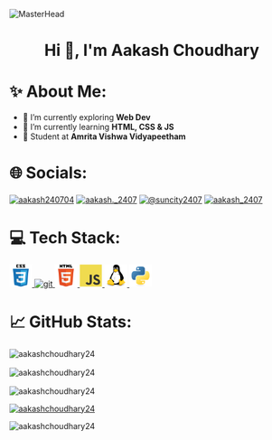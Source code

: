 ![MasterHead](https://blogs.swarthmore.edu/its/wp-content/uploads/2022/12/github-universe-1920x768.png)
<h1 align="center">Hi 👋, I'm Aakash Choudhary</h1>

<h1>✨ About Me:</h1>

- 🔭 I’m currently exploring **Web Dev**
- 🌱 I’m currently learning **HTML, CSS & JS**
- 🏰 Student at **Amrita Vishwa Vidyapeetham**


<h1 align="left">🌐 Socials:</h1>

<p align="left">
<a class="socials" href="https://twitter.com/Aakash240704" target="_blank"><img align="center" src="https://raw.githubusercontent.com/rahuldkjain/github-profile-readme-generator/master/src/images/icons/Social/twitter.svg" alt="aakash240704" height="30" width="40" /></a>
<a class="socials" href="https://instagram.com/Aakash._2407" target="_blank"><img align="center" src="https://raw.githubusercontent.com/rahuldkjain/github-profile-readme-generator/master/src/images/icons/Social/instagram.svg" alt="aakash._2407" height="30" width="40" /></a>
<a class="socials" href="https://medium.com/@suncity2407" target="_blank"><img align="center" src="https://raw.githubusercontent.com/rahuldkjain/github-profile-readme-generator/master/src/images/icons/Social/medium.svg" alt="@suncity2407" height="30" width="40" /></a>
<a class="socials" href="https://www.leetcode.com/Aakash_2407" target="_blank"><img align="center" src="https://raw.githubusercontent.com/rahuldkjain/github-profile-readme-generator/master/src/images/icons/Social/leet-code.svg" alt="aakash_2407" height="30" width="40" /></a>
</p>

<h1 align="left">💻 Tech Stack:</h1>

<p align="left"> 
<a href="https://www.w3schools.com/css/" target="_blank" rel="noreferrer"> <img src="https://raw.githubusercontent.com/devicons/devicon/master/icons/css3/css3-original-wordmark.svg" alt="css3" width="40" height="40"/> </a> 
<a href="https://git-scm.com/" target="_blank" rel="noreferrer"> <img src="https://www.vectorlogo.zone/logos/git-scm/git-scm-icon.svg" alt="git" width="40" height="40"/> </a> 
<a href="https://www.w3.org/html/" target="_blank" rel="noreferrer"> <img src="https://raw.githubusercontent.com/devicons/devicon/master/icons/html5/html5-original-wordmark.svg" alt="html5" width="40" height="40"/> 
</a>
<a href="https://developer.mozilla.org/en-US/docs/Web/JavaScript" target="_blank" rel="noreferrer"> <img src="https://raw.githubusercontent.com/devicons/devicon/master/icons/javascript/javascript-original.svg" alt="javascript" width="40" height="40"/> 
</a>
<a href="https://www.linux.org/" target="_blank" rel="noreferrer"> <img src="https://raw.githubusercontent.com/devicons/devicon/master/icons/linux/linux-original.svg" alt="linux" width="40" height="40"/> 
</a> 
<a href="https://www.python.org" target="_blank" rel="noreferrer"> <img src="https://raw.githubusercontent.com/devicons/devicon/master/icons/python/python-original.svg" alt="python" width="40" height="40"/> 
</a> 
</p>

<h1 align="left">📈 GitHub Stats:</h1>
<p><img align="center" src="https://github-readme-stats.vercel.app/api/top-langs?username=aakashchoudhary24&show_icons=true&locale=en&layout=compact" alt="aakashchoudhary24" /></p>

<p><img align="center" src="https://github-readme-stats.vercel.app/api?username=aakashchoudhary24&show_icons=true&locale=en" alt="aakashchoudhary24" /></p>

<p><img align="center" src="https://github-readme-streak-stats.herokuapp.com/?user=aakashchoudhary24&" alt="aakashchoudhary24" /></p>

<p align="left"> <a href="https://github.com/ryo-ma/github-profile-trophy"><img src="https://github-profile-trophy.vercel.app/?username=aakashchoudhary24" alt="aakashchoudhary24" /></a> </p>

<p align="left"> <img src="https://komarev.com/ghpvc/?username=aakashchoudhary24&label=Profile%20views&color=0e75b6&style=flat" alt="aakashchoudhary24" /> </p>
